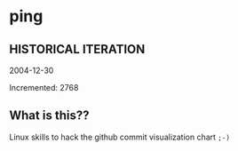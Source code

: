 # ping

## HISTORICAL ITERATION
2004-12-30

Incremented: 2768

## What is this?? 
Linux skills to hack the github commit visualization chart `;-)`
